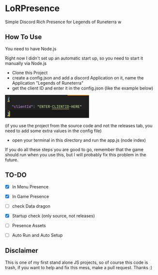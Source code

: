 # LoRPresence
Simple Discord Rich Presence for Legends of Runeterra
w
## How To Use
You need to have Node.js

Right now I didn't set up an automatic start up, so you need to start it manually via Node.js
- Clone this Project
- create a config.json and add a discord Application on it, name the Application "Legends of Runeterra"
- get the client ID and enter it in the config.json (like the example below)

![img.png](_public/img.png)

(if you use the project from the source code and not the releases tab, you need to add some extra values in the config file)

- open your terminal in this directory and run the app.js (node index)

If you do all these steps you are good to go, remember that the game should run when you use this, but I will probably fix this problem in the future.

## TO-DO
- [x] In Menu Presence
- [x] In Game Presence
- [ ] check Data dragon
- [x] Startup check (only source, not releases)
- [ ] Presence Assets
- [ ] Auto Run and Auto Setup


## Disclaimer
This is one of my first stand alone JS projects, so of course this code is trash, if you want to help and fix this mess, make a pull request. Thanks :)

